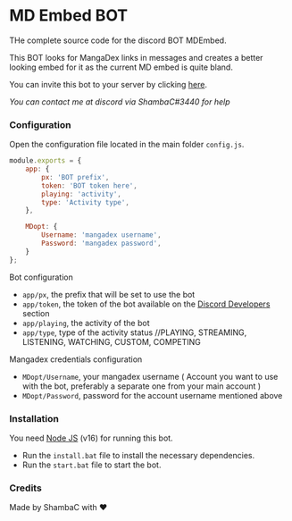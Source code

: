 # MD Embed BOT

THe complete source code for the discord BOT MDEmbed.

This BOT looks for MangaDex links in messages and creates a better looking embed for it as the current MD embed is quite bland.

You can invite this bot to your server by clicking [here](https://discord.com/api/oauth2/authorize?client_id=916308047259918356&permissions=275414797312&scope=bot%20applications.commands).

*You can contact me at discord via ShambaC#3440 for help*

### Configuration

Open the configuration file located in the main folder `config.js`.

```js
module.exports = {
    app: {
        px: 'BOT prefix',
        token: 'BOT token here',
        playing: 'activity',
        type: 'Activity type',
    },

    MDopt: {
        Username: 'mangadex username',
        Password: 'mangadex password',
    }
};
```

Bot configuration

- `app/px`, the prefix that will be set to use the bot
- `app/token`, the token of the bot available on the [Discord Developers](https://discordapp.com/developers/applications) section
- `app/playing`, the activity of the bot
- `app/type`, type of the activity status //PLAYING, STREAMING, LISTENING, WATCHING, CUSTOM, COMPETING

Mangadex credentials configuration

- `MDopt/Username`, your mangadex username ( Account you want to use with the bot, preferably a separate one from your main account )
- `MDopt/Password`, password for the account username mentioned above

### Installation

You need [Node JS](https://nodejs.org/en/) (v16) for running this bot.

- Run the `install.bat` file to install the necessary dependencies.
- Run the `start.bat` file to start the bot.

### Credits

Made by ShambaC with ❤️